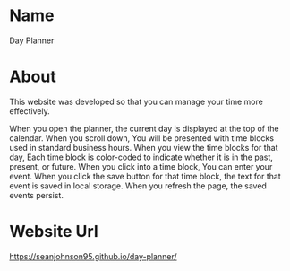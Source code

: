 # Name 
Day Planner

# About
This website was developed so that you can manage your time more effectively.

When you open the planner,
the current day is displayed at the top of the calendar.
When you scroll down,
You will be presented with time blocks used in standard business hours.
When you view the time blocks for that day,
Each time block is color-coded to indicate whether it is in the past, present, or future.
When you click into a time block,
You can enter your event.
When you click the save button for that time block,
the text for that event is saved in local storage.
When you refresh the page,
the saved events persist.

# Website Url
https://seanjohnson95.github.io/day-planner/
